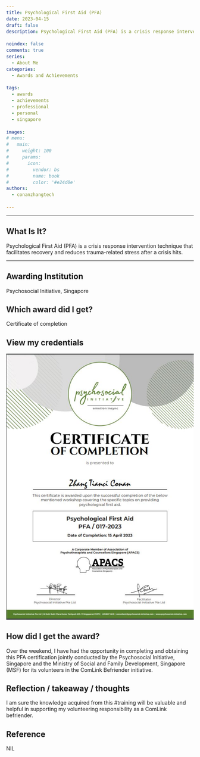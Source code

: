 ```yaml
---
title: Psychological First Aid (PFA)
date: 2023-04-15
draft: false
description: Psychological First Aid (PFA) is a crisis response intervention technique that facilitates recovery and reduces trauma-related stress after a crisis hits.

noindex: false
comments: true
series:
  - About Me
categories:
  - Awards and Achievements
  
tags:
  - awards
  - achievements
  - professional
  - personal
  - singapore

images:
# menu:
#   main:
#     weight: 100
#     params:
#       icon:
#         vendor: bs
#         name: book
#         color: '#e24d0e'
authors:
  - conanzhangtech

---
```

---

## What Is It?

Psychological First Aid (PFA) is a crisis response intervention technique that facilitates recovery and reduces trauma-related stress after a crisis hits.

---

## Awarding Institution

Psychosocial Initiative, Singapore

## Which award did I get?

Certificate of completion

## View my credentials

![PFA2023 Cerificate of completion](credential1.jpg)

## How did I get the award?

Over the weekend, I have had the opportunity in completing and obtaining this PFA certification jointly conducted by the Psychosocial Initiative, Singapore and the Ministry of Social and Family Development, Singapore (MSF) for its volunteers in the ComLink Befriender initiative.

## Reflection / takeaway / thoughts

I am sure the knowledge acquired from this #training will be valuable and helpful in supporting my volunteering responsibility as a ComLink befriender.

## Reference

NIL


